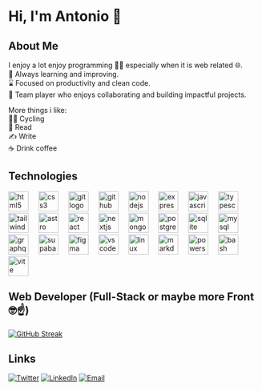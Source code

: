 # Hi, I'm Antonio 👋

## About Me

I enjoy a lot enjoy programming 👨‍💻 especially when it is web related 🌐.
</br>
🌱 Always learning and improving.
</br>
⌛ Focused on productivity and clean code.
</br>
🤝 Team player who enjoys collaborating and building impactful projects.

More things i like:
</br>
🚴‍♂️ Cycling
</br>
📖 Read
</br>
✍️ Write
</br>
☕ Drink coffee
</br>

## Technologies

<div align="left">
  <img src="https://skillicons.dev/icons?i=html" height="40" alt="html5 logo"  />
  <img width="12" />
  <img src="https://skillicons.dev/icons?i=css" height="40" alt="css3 logo"  />
  <img width="12" />
  <img src="https://skillicons.dev/icons?i=git" height="40" alt="git logo"  />
  <img width="12" />
  <img src="https://skillicons.dev/icons?i=github" height="40" alt="github logo"  />
  <img width="12" />
  <img src="https://skillicons.dev/icons?i=nodejs" height="40" alt="nodejs logo"  />
  <img width="12" />
  <img src="https://skillicons.dev/icons?i=express" height="40" alt="express logo"  />
  <img width="12" />
  <img src="https://skillicons.dev/icons?i=js" height="40" alt="javascript logo"  />
  <img width="12" />
  <img src="https://skillicons.dev/icons?i=ts" height="40" alt="typescript logo"  />
  <img width="12" />
  <img src="https://skillicons.dev/icons?i=tailwind" height="40" alt="tailwindcss logo"  />
  <img width="12" />
  <img src="https://skillicons.dev/icons?i=astro" height="40" alt="astro logo"  />
  <img width="12" />
  <img src="https://skillicons.dev/icons?i=react" height="40" alt="react logo"  />
  <img width="12" />
  <img src="https://skillicons.dev/icons?i=nextjs" height="40" alt="nextjs logo"  />
  <img width="12" />
  <img src="https://skillicons.dev/icons?i=mongodb" height="40" alt="mongodb logo"  />
  <img width="12" />
  <img src="https://skillicons.dev/icons?i=postgres" height="40" alt="postgresql logo"  />
  <img width="12" />
  <img src="https://skillicons.dev/icons?i=sqlite" height="40" alt="sqlite logo"  />
  <img width="12" />
  <img src="https://skillicons.dev/icons?i=mysql" height="40" alt="mysql logo"  />
  <img width="12" />
  <img src="https://skillicons.dev/icons?i=graphql" height="40" alt="graphql logo"  />
  <img width="12" />
  <img src="https://skillicons.dev/icons?i=supabase" height="40" alt="supabase logo"  />
  <img width="12" />
  <img src="https://skillicons.dev/icons?i=figma" height="40" alt="figma logo"  />
  <img width="12" />
  <img src="https://skillicons.dev/icons?i=vscode" height="40" alt="vscode logo"  />
  <img width="12" />
  <img src="https://skillicons.dev/icons?i=linux" height="40" alt="linux logo"  />
  <img width="12" />
  <img src="https://skillicons.dev/icons?i=md" height="40" alt="markdown logo"  />
  <img width="12" />
  <img src="https://skillicons.dev/icons?i=powershell" height="40" alt="powershell logo"  />
  <img width="12" />
  <img src="https://skillicons.dev/icons?i=bash" height="40" alt="bash logo"  />
  <img width="12" />
  <img src="https://skillicons.dev/icons?i=vite" height="40" alt="vite logo"  />
</div>

## Web Developer (Full-Stack or maybe more Front 🤓☝️)
[![GitHub Streak](https://streak-stats.demolab.com?user=malsebasmal&theme=violet-dark&date_format=j%20M%5B%20Y%5D&exclude_days=Sun%2CSat)](https://git.io/streak-stats)

## Links
[![Twitter](https://img.shields.io/badge/Twitter-@malsebasmal-ff00aa?style=for-the-badge&logo=twitter&logoColor=000000&labelColor=000000)](https://twitter.com/malsebasmal)
[![LinkedIn](https://img.shields.io/badge/LinkedIn-@AntonioMaldonadoEchevarria-ff00aa?style=for-the-badge&logo=LinkedIn&logoColor=white&labelColor=487FCF)](https://www.linkedin.com/in/antoniomaldonadotech)
[![Email](https://img.shields.io/badge/antoniomaldonadotech@gmail.com-email-ff00aa?style=for-the-badge&logo=gmail&logoColor=white&labelColor=D14836)](mailto:antoniomaldonadotech@gmail.com)
